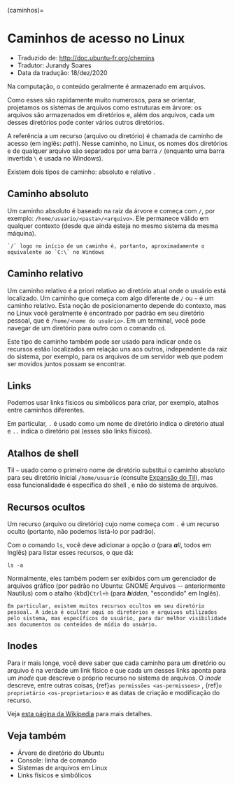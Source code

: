 (caminhos)=

# Caminhos de acesso no Linux

- Traduzido de: <http://doc.ubuntu-fr.org/chemins>
- Tradutor: Jurandy Soares
- Data da tradução: 18/dez/2020

Na computação, o conteúdo geralmente é armazenado em arquivos.

Como esses são rapidamente muito numerosos, para se orientar, projetamos os sistemas de arquivos como estruturas em árvore: os arquivos são armazenados em diretórios e, além dos arquivos, cada um desses diretórios pode conter vários outros diretórios.

A referência a um recurso (arquivo ou diretório) é chamada de caminho de acesso (em inglês: *path*). Nesse caminho, no Linux, os nomes dos diretórios e de qualquer arquivo são separados por uma barra `/` (enquanto uma barra invertida `\` é usada no Windows).

Existem dois tipos de caminho: absoluto e relativo .

## Caminho absoluto

Um caminho absoluto é baseado na raiz da árvore e começa com `/`, por exemplo: `/home/usuario/<pasta>/<arquivo>`. Ele permanece válido em qualquer contexto (desde que ainda esteja no mesmo sistema da mesma máquina).

```{tip}
`/` logo no início de um caminho é, portanto, aproximadamente o equivalente ao `C:\` no Windows 
```

## Caminho relativo

Um caminho relativo é a priori relativo ao diretório atual onde o usuário está localizado. Um caminho que começa com algo diferente de `/` ou `~` é um caminho relativo. Esta noção de posicionamento depende do contexto, mas no Linux você geralmente é encontrado por padrão em seu diretório pessoal, que é `/home/<nome do usuário>`. Em um terminal, você pode navegar de um diretório para outro com o comando `cd`.

Este tipo de caminho também pode ser usado para indicar onde os recursos estão localizados em relação uns aos outros, independente da raiz do sistema, por exemplo, para os arquivos de um servidor web que podem ser movidos juntos possam se encontrar.

## Links

Podemos usar links físicos ou simbólicos para criar, por exemplo, atalhos entre caminhos diferentes.

Em particular, `.` é usado como um nome de diretório indica o diretório atual e `..` indica o diretório pai (esses são links físicos).

## Atalhos de shell

Til `~` usado como o primeiro nome de diretório substitui o caminho absoluto para seu diretório inicial `/home/usuario` (consulte [Expansão do Til](http://www.gnu.org/software/bash/manual/html_node/Tilde-Expansion.html)), mas essa funcionalidade é específica do shell , e não do sistema de arquivos.

## Recursos ocultos

Um recurso (arquivo ou diretório) cujo nome começa com `.` é um recurso oculto (portanto, não podemos listá-lo por padrão).

Com o comando `ls`, você deve adicionar a opção *a* (para <i><b>a</b>ll</i>, todos em Inglês) para listar esses recursos, o que dá:

    ls -a

Normalmente, eles também podem ser exibidos com um gerenciador de arquivos gráfico (por padrão no Ubuntu: GNOME Arquivos -- anteriormente Nautilus) com o atalho {kbd}`Ctrl+h` (para <i><b>h</b>idden</i>, "escondido" em Inglês).

```{note}
Em particular, existem muitos recursos ocultos em seu diretório pessoal. A ideia é ocultar aqui os diretórios e arquivos utilizados pelo sistema, mas específicos do usuário, para dar melhor visibilidade aos documentos ou conteúdos de mídia do usuário.
```

## Inodes

Para ir mais longe, você deve saber que cada caminho para um diretório ou arquivo é na verdade um link físico e que cada um desses links aponta para um *inode* que descreve o próprio recurso no sistema de arquivos. O *inode* descreve, entre outras coisas, {ref}`as permissões <as-permissoes>` , {ref}`o proprietário <os-proprietarios>` e as datas de criação e modificação do recurso.

Veja [esta página da Wikipedia](https://pt.wikipedia.org/wiki/N%C3%B3-i) para mais detalhes.

## Veja também

- Árvore de diretório do Ubuntu
- Console: linha de comando
- Sistemas de arquivos em Linux
- Links físicos e simbólicos

